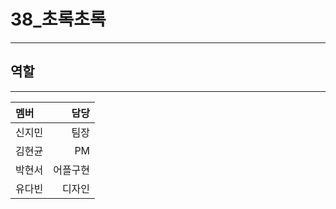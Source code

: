 ﻿# 38_초록초록
---

## 역할
---

|     멤버             | 담당                        |
|:--- | ---:  |  
| 신지민             | 팀장            |
| 김현균             | PM            |
| 박현서             | 어플구현            |
| 유다빈             | 디자인            |

